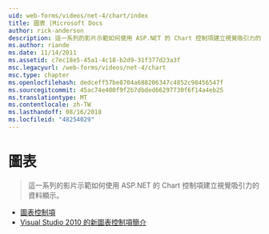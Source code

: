 ```yaml
---
uid: web-forms/videos/net-4/chart/index
title: 圖表 |Microsoft Docs
author: rick-anderson
description: 這一系列的影片示範如何使用 ASP.NET 的 Chart 控制項建立視覺吸引力的資料顯示。
ms.author: riande
ms.date: 11/14/2011
ms.assetid: c7ec18e5-45a1-4c18-b2d9-31f377d23a3f
msc.legacyurl: /web-forms/videos/net-4/chart
msc.type: chapter
ms.openlocfilehash: dedceff57be8704a688206347c4852c98456547f
ms.sourcegitcommit: 45ac74e400f9f2b7dbded66297730f6f14a4eb25
ms.translationtype: MT
ms.contentlocale: zh-TW
ms.lasthandoff: 08/16/2018
ms.locfileid: "48254029"
---
```

<a name="chart"></a>圖表
====================
> 這一系列的影片示範如何使用 ASP.NET 的 Chart 控制項建立視覺吸引力的資料顯示。


- [圖表控制項](aspnet-4-quick-hit-chart-control.md)
- [Visual Studio 2010 的新圖表控制項簡介](aspnet-4-how-do-i-introducing-the-new-chart-control-in-visual-studio-2010.md)
